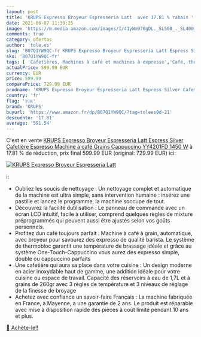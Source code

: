 ```yaml
---
layout: post
title: 'KRUPS Expresso Broyeur Espresseria Latt  avec 17.81 % rabais '
date: 2021-06-07 11:39:25
image: 'https://m.media-amazon.com/images/I/41yWm970gDL._SL500_._SL400_.jpg'
comments: true
category: ofertas
author: 'tole.es'
slug: 'B07Q1YW9QC-fr KRUPS Expresso Broyeur Espresseria Latt Espress Silver...'
sku: 'B07Q1YW9QC-fr'
tags: [ 'Cafetières, Machines à café et machines à expresso','Café, thé et expresso','Cuisine et Maison','Machines à café automatiques','krups', ]
actualPrice: 599.99 EUR
currency: EUR
price: 599.99
comparePrice: 729.99 EUR
prodname: 'KRUPS Expresso Broyeur Espresseria Latt Espress Silver Cafetière Espresso Machine à café Grains Cappuccino YY4201FD  1450 W'
country: 'fr'
flag: '🇫🇷'
brand: 'KRUPS'
buyurl: 'https://www.amazon.fr/dp/B07Q1YW9QC/?tag=tolees0d-21'
descuento: '17.81'
average: '591.54'
---
```


C'est en vente [KRUPS Expresso Broyeur Espresseria Latt Espress Silver Cafetière Espresso Machine à café Grains Cappuccino YY4201FD  1450 W](https://www.amazon.fr/dp/B07Q1YW9QC/?tag=tolees0d-21)  à  17.81 % de réduction, prix final  599.99 EUR (original: 729.99 EUR) ici:

[![KRUPS Expresso Broyeur Espresseria Latt ](https://m.media-amazon.com/images/I/41yWm970gDL._SL500_._SL400_.jpg)](https://www.amazon.fr/dp/B07Q1YW9QC/?tag=tolees0d-21)

ℹ️:

- Oubliez les soucis de nettoyage : Un nettoyage complet et automatique de la machine est ultra simple, sans intervention humaine : insérez une pastille et lancez le programme, la machine soccupe de tout.
- Découvrez la facilité dutilisation : Le panneau de commande avec un écran LCD intuitif, facile à utiliser, comprend quelques règles de mixture préprogrammés qui peuvent aussi être ajustés selon vos goûts personnels.
- Profitez dun café toujours parfait : Machine à café à grain, automatique, avec broyeur pour savourez des expresso de qualité barista. Le système de thermobloc garantit une température de brassage idéale et grâce au système One-Touch-Cappuccino vous aurez des expresso simple, double ou cappuccino parfaits
- Une cafetière qui aura sa place dans votre cuisine : Un design moderne en acier inoxydable haut de gamme, une addition idéale pour votre cuisine ou espace de travail. Capacité des réservoirs à eau de 1,7L et à grains de 260gr avec 3 règles de température et 3 niveaux de réglage de la finesse de broyage
- Achetez avec confiance un savoir-faire Français : La machine fabriquée en France, à Mayenne, a une garantie de 2 ans. Le produit est réparable avec mise à disposition rapide des pièces à coût limité pendant 10 ans et plus.

[🛒 Achète-le!!](https://www.amazon.fr/dp/B07Q1YW9QC/?tag=tolees0d-21)
